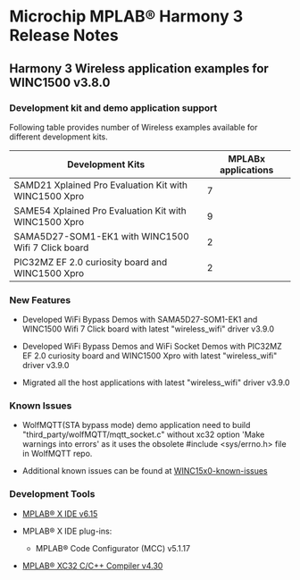 # Microchip MPLAB® Harmony 3 Release Notes

## Harmony 3 Wireless application examples for WINC1500 v3.8.0

### Development kit and demo application support

Following table provides number of Wireless examples available for different development kits.

|Development Kits|MPLABx applications|
|----------------|-------------------|
|SAMD21 Xplained Pro Evaluation Kit with WINC1500 Xpro|7|
|SAME54 Xplained Pro Evaluation Kit with WINC1500 Xpro|9|
|SAMA5D27-SOM1-EK1 with WINC1500 Wifi 7 Click board|2|
|PIC32MZ EF 2.0 curiosity board and WINC1500 Xpro|2|

### New Features

-   Developed WiFi Bypass Demos with SAMA5D27-SOM1-EK1 and WINC1500 Wifi 7 Click board with latest "wireless\_wifi" driver v3.9.0

-   Developed WiFi Bypass Demos and WiFi Socket Demos with PIC32MZ EF 2.0 curiosity board and WINC1500 Xpro with latest "wireless\_wifi" driver v3.9.0

-   Migrated all the host applications with latest "wireless\_wifi" driver v3.9.0


### Known Issues

-   WolfMQTT\(STA bypass mode\) demo application need to build "third\_party/wolfMQTT/mqtt\_socket.c" without xc32 option 'Make warnings into errors' as it uses the obsolete \#include <sys/errno.h\> file in WolfMQTT repo.

-   Additional known issues can be found at [WINC15x0-known-issues](https://github.com/MicrochipTech/WINC15x0-known-issues)


### Development Tools

-   [MPLAB® X IDE v6.15](https://www.microchip.com/mplab/mplab-x-ide)

-   MPLAB® X IDE plug-ins:

    -   MPLAB® Code Configurator \(MCC\) v5.1.17

-   [MPLAB® XC32 C/C++ Compiler v4.30](https://www.microchip.com/mplab/compilers)


